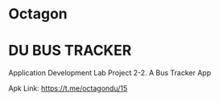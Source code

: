 # Octagon
# DU BUS TRACKER
Application Development Lab Project 2-2. A Bus Tracker App

Apk Link: https://t.me/octagondu/15
